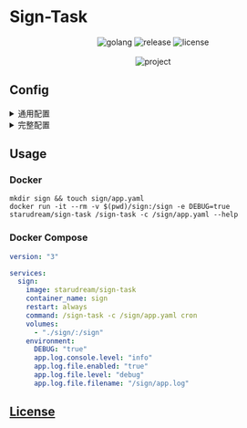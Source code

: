 # Sign-Task

<p align="center">
<img src="https://img.shields.io/github/actions/workflow/status/starudream/sign-task/golang.yml?style=for-the-badge&logo=github&label=golang" alt="golang">
<img src="https://img.shields.io/github/v/release/starudream/sign-task?style=for-the-badge" alt="release">
<img src="https://img.shields.io/github/license/starudream/sign-task?style=for-the-badge" alt="license">
<br><br>
<img src="https://socialify.git.ci/starudream/sign-task/image?font=Inter&forks=1&issues=1&language=1&name=1&owner=1&pattern=Circuit%20Board&pulls=1&stargazers=1&theme=Auto" alt="project">
</p>

## Config

<details>

<summary>通用配置</summary>

```yaml
# 日志
#  https://pkg.go.dev/github.com/starudream/go-lib/core/v2/config/global#Config
log:
  console:
    format: text
    level: INFO
  file:
    enabled: true
    format: text
    level: DEBUG
    filename: ""
    max_size: 100
    max_backups: 10
    daily_rotate: true
# 通知
#  https://pkg.go.dev/github.com/starudream/go-lib/ntfy/v2#Config
ntfy:
```

</details>

<details>

<summary>完整配置</summary>

```yaml
# 打码
geetest:
  cron:
    spec: 0 10 0 * * *
    startup: true
  rr:
    key: "rrocr.com"
  tt:
    key: "ttocr.com"
# 斗鱼
douyu:
  cron:
    spec: 0 1 0 * * *
    jitter: 3
  accounts:
    - phone: ""
      did: ""
      ltp0: ""
      room: ""
      assigns:
        - count: 1
        - room: 9999
          all: true
      ignore_expired_check: false
# 库街区
kuro:
  accounts:
    - phone: ""
      dev_code: ""
      token: ""
# 米游社
miyoushe:
  cron:
    spec: 0 5 0 * * *
    jitter: 3
  accounts:
    - phone: ""
      device:
        id: ""
        type: ""
        name: ""
        model: ""
        version: ""
        channel: ""
      mid: ""
      stoken: ""
      uid: ""
      ctoken: ""
      sign_game_ids:
        - "6"
# 森空岛
skland:
  cron:
    spec: 0 3 0 * * *
    jitter: 3
  accounts:
    - phone: ""
      cred: ""
      token: ""
# 百度贴吧
tieba:
  cron:
    spec: 0 2 0 * * *
    jitter: 3
  accounts:
    - phone: ""
      bduss: ""
# 阿里云
aliyun:
  cron:
    spec: 10 0 0 * * *
  accounts:
    - id: ""
      secret: ""
```

</details>

## Usage

### Docker

```shell
mkdir sign && touch sign/app.yaml
docker run -it --rm -v $(pwd)/sign:/sign -e DEBUG=true starudream/sign-task /sign-task -c /sign/app.yaml --help
```

### Docker Compose

```yaml
version: "3"

services:
  sign:
    image: starudream/sign-task
    container_name: sign
    restart: always
    command: /sign-task -c /sign/app.yaml cron
    volumes:
      - "./sign/:/sign"
    environment:
      DEBUG: "true"
      app.log.console.level: "info"
      app.log.file.enabled: "true"
      app.log.file.level: "debug"
      app.log.file.filename: "/sign/app.log"
```

## [License](./LICENSE)
